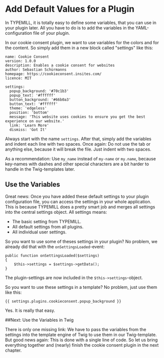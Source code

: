 # Add Default Values for a Plugin

In TYPEMILL, it is totally easy to define some variables, that you can use in your plugin later. All you have to do is to add the variables in the YAML-configuration file of your plugin. 

In our cookie consent plugin, we want to use variables for the colors and for the content. So simply add them in a new block called "settings" like this:

````
name: Cookie Consent
version: 1.0.0
description: Enables a cookie consent for websites
author: Sebastian Schürmanns
homepage: https://cookieconsent.insites.com/
licence: MIT

settings:
  popup_background: '#70c1b3'
  popup_text: '#ffffff'
  button_background: '#66b0a3'
  button_text: '#ffffff'
  theme: 'edgeless'
  position: 'bottom'
  message: 'This website uses cookies to ensure you get the best experience on our website.'
  link: 'Learn More'
  dismiss: 'Got It'
````

Always start with the name  `settings`. After that, simply add the variables and indent each line with two spaces. Once again: Do not use the tab or anything else, because it will break the file. Just indent with two spaces.

As a recommendation: Use `my_name` instead of `my-name` or `my.name`, because key-names with dashes and other special characters are a bit harder to handle in the Twig-templates later. 

## Use the Variables

Great news: Once you have added these default settings to your plugin configuration file, you can access the settings in your whole application. This is because TYPEMILL does a pretty smart job and merges all settings into the central settings object. All settings means:

* The basic setting from TYPEMILL.
* All default settings from all plugins.
* All individual user settings.

So you want to use some of theses settings in your plugin? No problem, we already did that with the `onSettingsLoaded`-event:

````
public function onSettingsLoaded($settings)
{
	$this->settings = $settings->getData();
}
````

The plugin-settings are now included in the `$this->settings`-object.

So you want to use these settings in a template? No problem, just use them like this:

````
{{ settings.plugins.cookieconsent.popup_background }}
````

Yes. It is really that easy. 

##Next: Use the Variables in Twig

There is only one missing link: We have to pass the variables from the settings into the template engine of Twig to use them in our Twig-template. But good news again: This is done with a single line of code. So let us bring everything together and (nearly) finish the cookie consent plugin in the next chapter.